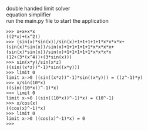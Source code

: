 double handed limit solver <br>
equation simplifier <br>
run the main.py file to start the application
```
>>> x+x+x*x
((2*x)+(x^2))
>>> (sin(x)*sin(x))/sin(x)+1+1+1+1+1*x*x*x*x+(sin(x)*sin(x))/sin(x)+1+1+1+1+1*x*x*x*x+(sin(x)*sin(x))/sin(x)+1+1+1+1+1*x*x*x*x
(12+(3*(x^4))+(3*sin(x)))
>>> sin(x*y)/sin(x*z)
((sin((x*z))^-1)*sin((x*y)))
>>> limit 0
limit x->0 ((sin((x*z))^-1)*sin((x*y))) = ((z^-1)*y)
>>> x/sin(10*x)
((sin((10*x))^-1)*x)
>>> limit 0
limit x->0 ((sin((10*x))^-1)*x) = (10^-1)
>>> x/cos(x)
((cos(x)^-1)*x)
>>> limit 0
limit x->0 ((cos(x)^-1)*x) = 0
>>>
```
